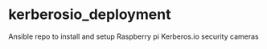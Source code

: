 # kerberosio_deployment
Ansible  repo to install and setup Raspberry pi Kerberos.io security cameras
